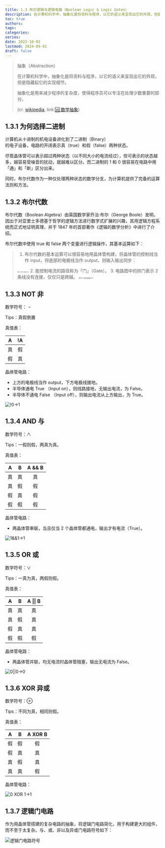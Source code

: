 ```yaml
---
title: 1.3 布尔逻辑与逻辑电路（Boolean Logic & Logic Gates）
description: 在计算机科学中，抽象化是将资料与程序，以它的语义来呈现出它的外观，但是隐藏起它的实现细节。
toc: true
authors:
tags:
categories:
series:
date: 2022-10-02
lastmod: 2024-09-01
draft: false
---
```

> 抽象（Abstraction）
>
> 在计算机科学中，抽象化是将资料与程序，以它的语义来呈现出它的外观，但是隐藏起它的实现细节。
>
> 抽象化是用来减少程序的复杂度，使得程序员可以专注在处理少数重要的部分。
>
> (cr. [wikipedia](https://zh.wikipedia.org/wiki/%E6%8A%BD%E8%B1%A1%E5%8C%96_(%E8%A8%88%E7%AE%97%E6%A9%9F%E7%A7%91%E5%AD%B8)), link [🆚 数学抽象](https://ray-eldath.me/programming/three-important-ideas/))

## 1.3.1 为何选择二进制

计算机从十进制的机电设备进化到了二进制（Binary）  
的电子设备，电路的开闭表示真（true）和假（false）两种状态。

尽管晶体管可以表示超过两种状态（以不同大小的电流经过），但可表示的状态越多，越容易受噪音的扰动，就越难以区分。而二进制的 1 和 0 很容易在电路中用「通」和「断」区分出来。

同时，布尔代数作为一种仅处理两种状态的数学分支，为计算机提供了完备的运算法则和方法。

## 1.3.2 布尔代数

布尔代数（Boolean Algebra）由英国数学家乔治·布尔（George Boole）发明，因出于对亚里士多德基于哲学的逻辑方法进行数学式扩展的兴趣，其用逻辑方程系统而正式地证明真理，并于 1847 年的首部著作《逻辑的数学分析》中进行了介绍。

布尔代数中使用 true 和 false 两个变量进行逻辑操作，其基本运算如下：

>
>1. 布尔代数的基本运算可以很容易地用晶体管构建，将晶体管的控制线当作 input，将底部的电极线当作 output，则输入输出同步：
>   <img src="https://zyin-1309341307.cos.ap-nanjing.myqcloud.com/note/%7B2023%3A%E5%B9%B4%201%3A%E6%9C%88%206%3A%E6%97%A5%2020%3A%E6%97%B6%2004%3A%E5%88%86%2015%3A%E7%A7%92%20czmo4eomik1673006655193.png" alt="布尔代数-电路图|300" style="zoom:25%;" />
>2. 能控制电流的路径称为「门」（Gate）。
>3. 电路图中的拱门表示 2 条线没有连接，仅仅只是跨越。
>   <img src="https://zyin-1309341307.cos.ap-nanjing.myqcloud.com/note/%7B2023%3A%E5%B9%B4%201%3A%E6%9C%88%206%3A%E6%97%A5%2021%3A%E6%97%B6%2019%3A%E5%88%86%2027%3A%E7%A7%92%202inlqcldxu1673011167605.png" alt="布尔代数电路图|800" style="zoom:33%;" />

## 1.3.3 NOT 非

数学符号： $\neg$

Tips：真假倒置

真值表：

|  A   |  !A  |
| :--: | :--: |
|  真  |  假  |
|  假  |  真  |

晶体管电路：

- 上方的电极线当作 output，下方电极线接地。
- 半导体通电 True （Input on），则线路接地，无输出电流，为 False。
- 半导体不通电 False （Input off），则输出电流从上方输出，为 True。

![!0->1](https://zyin-1309341307.cos.ap-nanjing.myqcloud.com/note/%7B2023%3A%E5%B9%B4%201%3A%E6%9C%88%206%3A%E6%97%A5%2020%3A%E6%97%B6%2037%3A%E5%88%86%2044%3A%E7%A7%92%207m0ink8yuf1673008663979.png)

## 1.3.4 AND 与

数学符号：$\land$

Tips：一假则假，两真为真。

真值表：

|  A   |  B   | A && B |
| :--: | :--: | :----: |
|  真  |  真  |   真   |
|  真  |  假  |   假   |
|  假  |  真  |   假   |
|  假  |  假  |   假   |

晶体管电路：

- 两晶体管串联，当且仅当 2 个晶体管都通电，输出才有电流（True）。

![1&&1->1](https://zyin-1309341307.cos.ap-nanjing.myqcloud.com/note/%7B2023%3A%E5%B9%B4%201%3A%E6%9C%88%206%3A%E6%97%A5%2020%3A%E6%97%B6%2032%3A%E5%88%86%2055%3A%E7%A7%92%20ijxuptscyd1673008375724.png)

## 1.3.5 OR 或

数学符号：$\lor$

Tips：一真为真，两假则假。

真值表：

| A   | B   | A \|\| B |  
| :--: | :--: | :------: |  
| 真  | 真  | 真    |  
| 真  | 假  | 真    |  
| 假  | 真  | 真    |  
| 假  | 假  | 假    |

晶体管电路：

- 两晶体管并联，均无电流时晶体管阻塞，输出无电流为 False。

![0||0->0](https://zyin-1309341307.cos.ap-nanjing.myqcloud.com/note/%7B2023%3A%E5%B9%B4%201%3A%E6%9C%88%206%3A%E6%97%A5%2020%3A%E6%97%B6%2037%3A%E5%88%86%2002%3A%E7%A7%92%20e02ug3n4s61673008622241.png)

## 1.3.6 XOR 异或

数学符号：$\oplus$

Tips：不同为真，相同则假。

真值表：

|  A   |  B   | A XOR B |
| :--: | :--: | :-----: |
|  假  |  假  |   假    |
|  假  |  真  |   真    |
|  真  |  假  |   真    |
|  真  |  真  |   假    |

晶体管电路：

![0 XOR 1->1](https://zyin-1309341307.cos.ap-nanjing.myqcloud.com/note/%7B2023%3A%E5%B9%B4%201%3A%E6%9C%88%206%3A%E6%97%A5%2020%3A%E6%97%B6%2038%3A%E5%88%86%2059%3A%E7%A7%92%20wp11yr3ucb1673008739003.png)

## 1.3.7 逻辑门电路

作为用晶体管搭建的复杂电路的抽象，将逻辑门电路简化，用于构建更大的组件，而不至于太复杂。与、或、非以及异或门电路符号如下：

![逻辑门电路符号](https://zyin-1309341307.cos.ap-nanjing.myqcloud.com/note/%7B2023%3A%E5%B9%B4%201%3A%E6%9C%88%206%3A%E6%97%A5%2020%3A%E6%97%B6%2058%3A%E5%88%86%2010%3A%E7%A7%92%20d126v1g9vz1673009890789.png)